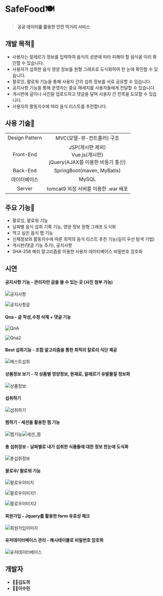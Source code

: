 # SafeFood🍽

> **공공 데이터를 활용한 안전 먹거리 서비스**



## 개발 목적🥄

- 사용자는 알레르기 정보를 입력하여 음식의 성분에 따라 피해야 할 음식을 미리 확인할 수 있습니다.
- 사용자가 섭취한 음식 영양 정보를 원형 그래프로 도식화하여 한 눈에 확인할 수 있습니다.
- 팔로잉, 팔로워 기능을 통해 사용자 간의 섭취 정보를 서로 공유할 수 있습니다.
- 공지사항 기능을 통해 운영자는 중요 메세지를 사용자들에게 전달할 수 있습니다.
- 게시판에 글이나 사진을 업로드하고 댓글을 달며 사용자 간 친목을 도모할 수 있습니다.
- 사용자의 활동지수에 따라 음식 리스트를 추천합니다.



## 사용 기술🍴

|                |                                                              |
| :------------: | :----------------------------------------------------------: |
| Design Pattern |                  MVC(모델-뷰-컨트롤러) 구조                  |
|   Front-End    | JSP(게시판 제외)</br>Vue.js(게시판)</br>jQuery(AJAX를 이용한 비동기 통신) |
|    Back-End    |                  SpringBoot(maven, MyBatis)                  |
|  데이터베이스  |                            MySQL                             |
|     Server     |             tomcat9 외장 서버를 이용한 .war 배포             |



## 주요 기능🍚

- 팔로잉, 팔로워 기능
- 날짜별 음식 섭취 기록 기능, 영양 정보 원형 그래프 도식화
- 먹고 싶은 음식 찜 기능
- 신체정보와 활동지수에 따른 최적의 음식 리스트 추천 기능(깊이 우선 탐색 기법)
- 게시판(댓글 기능 추가), 공지사항
- SHA-256 해쉬 알고리즘을 이용한 사용자 데이터베이스 비밀번호 암호화



## 시연

#### 공지사항 기능 - 관리자만 글을 쓸 수 있는 곳 (사진 첨부 가능)



![공지사항](readme_picture\공지사항.JPG)


![공지사항글](readme_picture\공지사항글.JPG)





#### Qna - 글 작성,수정 삭제 + 댓글 기능

![QnA](https://github.com/adamdoha/SafeFood/blob/master/readme_picture/QnA.JPG?raw=true)

![Qna2](readme_picture\Qna2.JPG)



#### Best 섭취기능 - 조합 알고리즘을 통한 최적의 칼로리 식단 제공

![베스트섭취](readme_picture\베스트섭취.JPG)



#### 상품정보 보기 - 각 상품별 영양정보, 원재료, 알레르기 유발물질 정보화

![상품정보](readme_picture\상품정보.JPG)



#### 섭취하기

![섭취하기](readme_picture\섭취하기.JPG)



#### 찜하기 - 세션을 활용한 찜 기능

![찜기능](readme_picture\찜기능.JPG)![세션_찜](readme_picture\세션_찜.JPG)

#### 총 섭취정보 - 날짜별로 내가 섭취한 식품들에 대한 정보 한눈에 도식화

![총섭취정보](readme_picture\총섭취정보.JPG)



#### 팔로우/ 팔로워 기능

![팔로우이미지](readme_picture\팔로우이미지.JPG)

![팔로우이미지1](readme_picture\팔로우이미지1.JPG)

![팔로우이미지2](readme_picture\팔로우이미지2.JPG)



#### 회원가입 - Jquery를 활용한 form 유효성 체크

![회원가입이미지](readme_picture\회원가입이미지.JPG)

#### 유저데이터베이스 관리 - 해시테이블로 비밀번호 암호화

![유저데이터베이스](readme_picture\유저데이터베이스.JPG)





## 개발자

- 👨‍💻**김도하**
- 👩‍💻**이수민**

